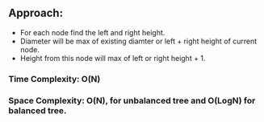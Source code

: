 ## Approach:
* For each node find the left and right height.
* Diameter will be max of existing diamter or left + right height of current node.
* Height from this node will max of left or right height + 1.
​
### Time Complexity: O(N)
### Space Complexity: O(N), for unbalanced tree and O(LogN) for balanced tree.